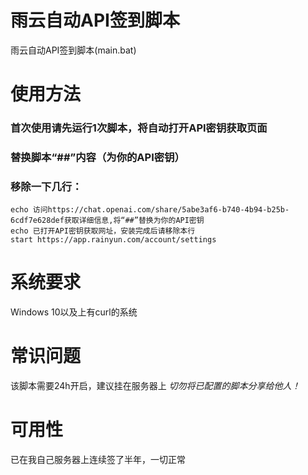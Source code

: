 # 雨云自动API签到脚本
雨云自动API签到脚本(main.bat)
# 使用方法
### 首次使用请先运行1次脚本，将自动打开API密钥获取页面
### 替换脚本“##”内容（为你的API密钥）
### 移除一下几行：
```
echo 访问https://chat.openai.com/share/5abe3af6-b740-4b94-b25b-6cdf7e628def获取详细信息,将“##”替换为你的API密钥
echo 已打开API密钥获取网址，安装完成后请移除本行
start https://app.rainyun.com/account/settings
```
# 系统要求
Windows 10以及上有curl的系统
# 常识问题
该脚本需要24h开启，建议挂在服务器上
*切勿将已配置的脚本分享给他人！*
# 可用性
已在我自己服务器上连续签了半年，一切正常
